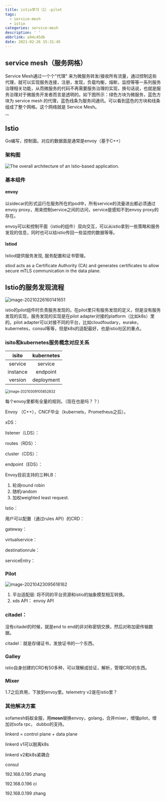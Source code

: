 ```yaml
---
title: istio学习（1）-pilot
tags:
  - service-mesh
  - istio
categories: service-mesh
description: ' '
abbrlink: a94c45db
date: 2021-02-26 15:31:45
---
```


## service mesh（服务网格）

Service Mesh通过一个个"代理" 来为微服务转发/接收所有流量，通过控制这些代理，就可以实现服务连接，注册，发现，负载均衡，熔断，监控等等一系列服务治理相关功能，从而微服务的代码不再需要服务治理的实现，换句话说，也就是服务治理对于微服务开发者而言是透明的。如下图所示：绿色方块为微服务，蓝色方块为 service mesh 的代理，蓝色线条为服务间通讯。可以看到蓝色的方块和线条组成了整个网格。这个网络就是 Service Mesh。

<img src="istio-pilot/v2-638a9d12e8a7406b7a733f2eadf989f5_1440w.jpg" alt="img" style="zoom:30%;" />

## Istio

Go编写，控制面。对应的数据面是通常是envoy（基于C++）

### 架构图

![The overall architecture of an Istio-based application.](istio-pilot/arch.svg)

### 基本组件

#### envoy

以sidecar的形式运行在服务所在的pod中，所有service的流量进出都必须通过envoy proxy，用来控制service之间的访问，service是感知不到envoy proxy的存在。

envoy可以和控制平面（istio的组件）双向交互，可以从istio拿到一些策略和服务发现的信息，同时也可以给istio传回一些监控的数据等等。



#### Istiod

Istiod提供服务发现, 服务配置和证书管理。

stiod acts as a Certificate Authority (CA) and generates certificates to allow secure mTLS communication in the data plane.





## Istio的服务发现流程

![image-20210226160141651](istio-pilot/image-20210226160141651.png)

istio的pilot组件时负责服务发现的。在pilot里只有服务发现的定义，但是没有服务发现的实现，服务发现的实现是在pilot adapter对接的platform（比如k8s）里的。pilot adapter可以对接不同的平台，比如cloudfoudary，eurake，kubernetes，consul等等，但是k8s的适配最好，也是istio社区的重点。

### isito和kubernetes服务概念对应关系

|  isito   | kubernetes |
| :------: | :--------: |
| service  |  service   |
| instance |  endpoint  |
| version  | deployment |

<img src="istio-pilot/image-20210309105852832.png" alt="image-20210309105852832" style="zoom:80%;" />

每个envoy里都有全量的规则。（现在也是吗？？）



Envoy （C++），CNCF毕业（kubernets，Prometheus之后）。

xDS：

listener（LDS）：

routes（RDS）：

cluster（CDS）：

endpoint（EDS）：



Envoy目前支持的三种LB：

1. 轮询round robin
2. 随机random
3. 加权weighted least request.



Istio：

用户可以配置（通过rules API）的CRD：

gateway：

virtualservice：

destinationrule：

serviceEntry：









### Pilot

![image-20210423095618162](istio-pilot/image-20210423095618162.png)

1. 平台适配层: 将不同的平台资源和istio的抽象模型相互转换。
2. xds API： envoy API



### citadel：

没有citadel的时候，就是end to end的非对称密钥交换，然后对称加密传输数据。

citadel：就是存储证书，发放证书的一个东西。

### Galley

istio自身创建的CRD有50多种，可以理解成验证，解析，管理CRD的东西。

### Mixer

1.7之后弃用，下放到envoy里。telemetry v2是在istio里？



### 其他解决方案

sofamesh蚂蚁金服，用**mosn**替换envoy，golang，合并mixer，增强pilot，增加对sofa rpc， dubbo的支持。

linkerd =  control plane + data plane

linkerd v1可以脱离k8s

linkerd v2和k8s紧耦合

consul

192.168.0.195 zhang

192.168.0.196 ci

192.168.0.199 zhang